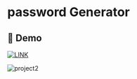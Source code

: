 # password Generator

## 🔗 Demo
[![LINK](https://img.shields.io/badge/lINK-000?style=for-the-badge&logo=ko-fi&logoColor=white)](https://lakshmana-git.github.io/passwordGenJS.github.io/)

![project2](https://github.com/lakshmana-git/passwordGenJS.github.io/assets/116294776/03c19677-96b8-4503-8a05-f59221df5372)
